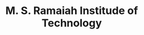 ---
title: M. S. Ramaiah Institude of Technology
order: 3
link: //nitinjsanket.wix.com/home
img: /assets/img/msritlogo.png
---